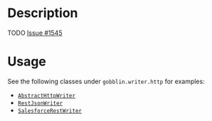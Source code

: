 
# Description


TODO [Issue #1545](https://github.com/linkedin/gobblin/issues/1545)


# Usage


See the following classes under `gobblin.writer.http` for examples:

- [`AbstractHttpWriter`](https://github.com/linkedin/gobblin/search?utf8=%E2%9C%93&q=AbstractHttpWriter)
- [`RestJsonWriter`](https://github.com/linkedin/gobblin/search?utf8=%E2%9C%93&q=RestJsonWriter)
- [`SalesforceRestWriter`](https://github.com/linkedin/gobblin/search?utf8=%E2%9C%93&q=SalesforceRestWriter)